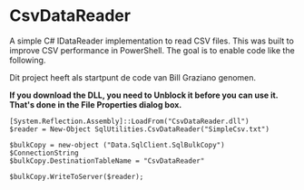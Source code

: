 CsvDataReader
=============

A simple C# IDataReader implementation to read CSV files.  This was built to improve CSV performance in PowerShell.  The goal is to enable code like the following.

Dit project heeft als startpunt de code van Bill Graziano genomen.

__If you download the DLL, you need to Unblock it before you can use it.  That's done in the File Properties dialog box.__


	[System.Reflection.Assembly]::LoadFrom("CsvDataReader.dll")
	$reader = New-Object SqlUtilities.CsvDataReader("SimpleCsv.txt")
		
	$bulkCopy = new-object ("Data.SqlClient.SqlBulkCopy") $ConnectionString
	$bulkCopy.DestinationTableName = "CsvDataReader"
		
	$bulkCopy.WriteToServer($reader);




